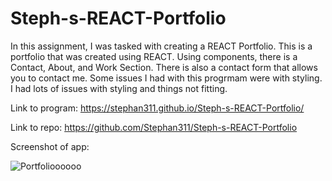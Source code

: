 # Steph-s-REACT-Portfolio


In this assignment, I was tasked with creating a REACT Portfolio. This is a portfolio that was created using REACT. Using components, there is a Contact, About, and Work Section. There is also a contact form that allows you to contact me. Some issues I had with this progrmam were with styling. I had lots of issues with styling and things not fitting.

Link to program: https://stephan311.github.io/Steph-s-REACT-Portfolio/

Link to repo: https://github.com/Stephan311/Steph-s-REACT-Portfolio

Screenshot of app:

![Portfolioooooo](https://user-images.githubusercontent.com/76667667/126881991-10c166a2-1bfe-4eba-a3d6-ffff26d1ba76.JPG)
